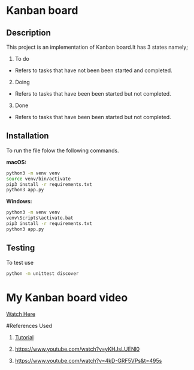 # Kanban board

## Description

This project is an implementation of Kanban board.It has 3 states namely;

1. To do
- Refers to tasks that have not been been started and completed.
2. Doing
- Refers to tasks that have been been started but not completed.
3. Done
- Refers to tasks that have been been started but not completed.

## Installation

To run the file folow the following commands.

**macOS:**
```bash
python3 -m venv venv
source venv/bin/activate
pip3 install -r requirements.txt
python3 app.py
```

**Windows:**
```bash
python3 -m venv venv
venv\Scripts\activate.bat
pip3 install -r requirements.txt
python3 app.py
```

## Testing
To test use

```bash
python -m unittest discover
```

# My Kanban board video
[Watch Here](https://youtu.be/mnjtM2F5LN8)

#References Used
1. [Tutorial](https://github.com/PrettyPrinted/youtube_video_code/tree/master/2017/03/03/Build%20a%20User%20Login%20System%20With%20Flask-Login%2C%20Flask-WTForms%2C%20Flask-Bootstrap%2C%20and%20Flask-SQLAlchemy/building_user_login_system/finish)

2. https://www.youtube.com/watch?v=yKHJsLUENl0
3. https://www.youtube.com/watch?v=4kD-GRF5VPs&t=495s
